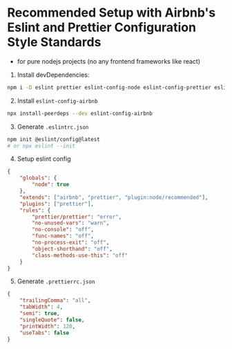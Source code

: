 # Recommended Setup with Airbnb's Eslint and Prettier Configuration Style Standards

- for pure nodejs projects (no any frontend frameworks like react)

1. Install devDependencies:

```bash
npm i -D eslint prettier eslint-config-node eslint-config-prettier eslint-plugin-prettier eslint-plugin-prettier 

```

2. Install `eslint-config-airbnb`

```bash
npx install-peerdeps --dev eslint-config-airbnb
```

3. Generate `.eslintrc.json`

```bash
npm init @eslint/config@latest
# or npx eslint --init
```

4. Setup eslint config

```json
{
    "globals": {
        "node": true
    },
    "extends": ["airbnb", "prettier", "plugin:node/recommended"],
    "plugins": ["prettier"],
    "rules": {
        "prettier/prettier": "error",
        "no-unused-vars": "warn",
        "no-console": "off",
        "func-names": "off",
        "no-process-exit": "off",
        "object-shorthand": "off",
        "class-methods-use-this": "off"
    }
}
```

5. Generate `.prettierrc.json`

```json
{
    "trailingComma": "all",
    "tabWidth": 4,
    "semi": true,
    "singleQuote": false,
    "printWidth": 120,
    "useTabs": false
}

```

